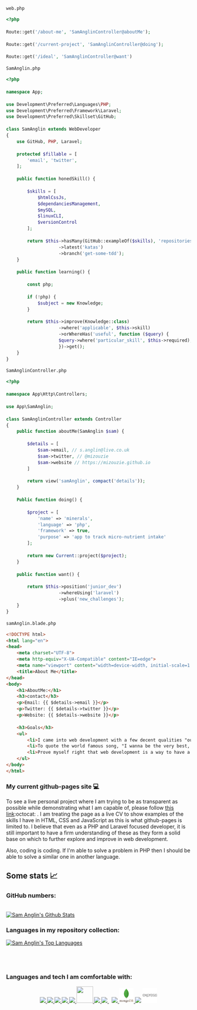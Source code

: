 `web.php`
```php
<?php

Route::get('/about-me', 'SamAnglinController@aboutMe');

Route::get('/current-project', 'SamAnglinController@doing');

Route::get('/ideal', 'SamAnglinController@want')
```
`SamAnglin.php`
```php
<?php

namespace App;

use Development\Preferred\Languages\PHP;
use Development\Preferred\Framework\Laravel;
use Development\Preferred\Skillset\GitHub;

class SamAnglin extends WebDeveloper
{
    use GitHub, PHP, Laravel;

    protected $fillable = [
        'email', 'twitter',
    ];

    public function honedSkill() {

        $skills = [
            $htmlCssJs,
            $dependanciesManagement,
            $mySQL,
            $linuxCLI,
            $versionControl
        ];

        return $this->hasMany(GitHub::exampleOf($skills), 'repositories')
                    ->latest('katas')
                    ->branch('get-some-tdd');
    }

    public function learning() {

        const php;

        if (!php) {
            $subject = new Knowledge;
        }

        return $this->improve(Knowledge::class)
                    ->where('applicable', $this->skill)
                    ->orWhereHas('useful', function ($query) {
                    $query->where('particular_skill', $this->required);
                    })->get();
    }
}
```
`SamAnglinController.php`
```php
<?php

namespace App\Http\Controllers;

use App\SamAnglin;

class SamAnglinController extends Controller
{
    public function aboutMe(SamAnglin $sam) {

        $details = [
            $sam->email, // s.anglin@live.co.uk
            $sam->twitter, // @mizouzie
            $sam->website // https://mizouzie.github.io
        ]

        return view('samAnglin', compact('details'));
    }

    Public function doing() {

        $project = [
            'name' => 'minerals',
            'language' => 'php',
            'framework' => true,
            'purpose' => 'app to track micro-nutrient intake'
        ];

        return new Current::project($project);
    }

    public function want() {

        return $this->position('junior_dev')
                    ->whereUsing('laravel')
                    ->plus('new_challenges');
    }
}
```
`samAnglin.blade.php`
```html
<!DOCTYPE html>
<html lang="en">
<head>
    <meta charset="UTF-8">
    <meta http-equiv="X-UA-Compatible" content="IE=edge">
    <meta name="viewport" content="width=device-width, initial-scale=1.0">
    <title>About Me</title>
</head>
<body>
    <h1>AboutMe:</h1>
    <h3>contact</h3>
    <p>Email: {{ $details->email }}</p>
    <p>Twitter: {{ $details->twitter }}</p>
    <p>Website: {{ $details->website }}</p>

    <h3>Goals</h3>
    <ul>
        <li>I came into web development with a few decent qualities "out of the box". I want to take those and build upon them.</li>
        <li>To quote the world famous song, "I wanna be the very best, like no-one ever was."</li>
        <li>Prove myself right that web development is a way to have a healthy work-life balance.</li>
    </ul>
</body>
</html>
```

### My current github-pages site :computer:
To see a live personal project where I am trying to be as transparent as possible while demonstrating what I am capable of, please follow [this link](https://mizouzie.github.io):octocat: . I am treating the page as a live CV to show examples of the skills I have in HTML, CSS and JavaScript as this is what github-pages is limited to. I believe that even as a PHP and Laravel focused developer, it is still important to have a firm understanding of these as they form a solid base on which to further explore and improve in web development.

Also, coding is coding. If I'm able to solve a problem in PHP then I should be able to solve a similar one in another language.

## Some stats :chart_with_upwards_trend:
### GitHub numbers:
  <br/>
    <a align="center" href="https://github.com/MizouziE/"><img alt="Sam Anglin's Github Stats" src="https://github-readme-stats.vercel.app/api?username=MizouziE&show_icons=true&count_private=true&theme=react&hide_border=true&bg_color=0D1117" /></a>

### Languages in my repository collection:
  <a align="center" href="https://github.com/MizouziE/"><img alt="Sam Anglin's Top Languages" src="https://github-readme-stats.vercel.app/api/top-langs/?username=MizouziE&langs_count=8&count_private=true&layout=compact&theme=react&hide_border=true&bg_color=0D1117" /></a>
  <br/>
  <br/>
  <br/>
  <br/>


### Languages and tech I am comfortable with:
<p align="center">
    <a href="https://laravel.com/" target="_blank"> <img src="https://img.icons8.com/fluency/48/000000/laravel.png"/> </a> 
    <a href="https://www.php.net/" target="_blank"> <img src="https://img.icons8.com/offices/40/000000/php-logo.png"/> </a> 
    <a href="https://developer.mozilla.org/en-US/docs/Web/JavaScript" target="_blank"> <img src="https://img.icons8.com/color/48/000000/javascript.png"/> </a> 
    <a href="https://www.w3schools.com/css/" target="_blank"> <img src="https://img.icons8.com/color/48/000000/css3.png"/> </a>
    <a href="https://getbootstrap.com" target="_blank"> <img src="https://img.icons8.com/color/48/000000/bootstrap.png"/> </a>
    <a href="https://tailwindcss.com/" target="_blank"> <img src="https://www.vectorlogo.zone/logos/tailwindcss/tailwindcss-icon.svg" width="45" height="45"/> </a>
    <a href="https://www.docker.com/" target="_blank"> <img src="https://img.icons8.com/color/48/000000/docker.png"/> </a> 
    <a style="padding-right:8px;" href="https://nodejs.org" target="_blank"> <img src="https://img.icons8.com/color/48/000000/nodejs.png"/> </a> 
    <a href="https://www.mysql.com/" target="_blank"> <img src="https://img.icons8.com/color/48/000000/mysql-logo.png"/> </a> 
    <a href="https://www.mongodb.com/" target="_blank"> <img src="https://raw.githubusercontent.com/devicons/devicon/master/icons/mongodb/mongodb-original-wordmark.svg" alt="mongodb" width="40" height="40"/> </a> 
    <a href="https://vuejs.org/" target="_blank"> <img src="https://img.icons8.com/color/48/000000/vue-js.png"/></a>
    <a href="https://expressjs.com" target="_blank"> <img src="https://raw.githubusercontent.com/devicons/devicon/master/icons/express/express-original-wordmark.svg" alt="express" width="40" height="40" /> </a>
</p>
